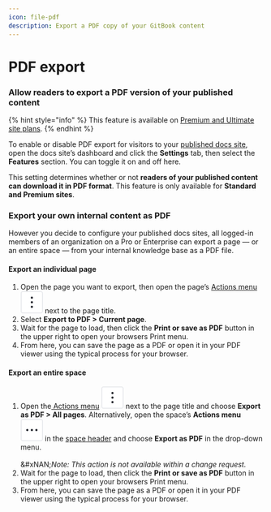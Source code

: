 ```yaml
---
icon: file-pdf
description: Export a PDF copy of your GitBook content
---
```


# PDF export

### Allow readers to export a PDF version of your published content

{% hint style="info" %}
This feature is available on [Premium and Ultimate site plans](https://www.gitbook.com/pricing).
{% endhint %}

To enable or disable PDF export for visitors to your [published docs site](broken-reference), open the docs site’s dashboard and click the **Settings** tab, then select the **Features** section. You can toggle it on and off here.

This setting determines whether or not **readers of your published content can download it in PDF format**. This feature is only available for **Standard and Premium sites**.&#x20;

### Export your own internal content as PDF

However you decide to configure your published docs sites, all logged-in members of an organization on a Pro or Enterprise can export a page — or an entire space — from your internal knowledge base as a PDF file.

#### Export an individual page

1. Open the page you want to export, then open the page’s [Actions menu](../resources/gitbook-ui.md#the-actions-menu) <picture><source srcset="../.gitbook/assets/actions_icon_dark.svg" media="(prefers-color-scheme: dark)"><img src="../.gitbook/assets/actions_icon_light.svg" alt=""></picture> next to the page title.
2. Select **Export to PDF > Current page**.
3. Wait for the page to load, then click the **Print or save as PDF** button in the upper right to open your browsers Print menu.
4. From here, you can save the page as a PDF or open it in your PDF viewer using the typical process for your browser.

#### Export an entire space

1. Open the[ Actions menu](../creating-content/content-structure/) <picture><source srcset="../.gitbook/assets/actions_icon_dark.svg" media="(prefers-color-scheme: dark)"><img src="../.gitbook/assets/actions_icon_light.svg" alt=""></picture> next to the page title and choose **Export as PDF > All pages**. Alternatively, open the space’s **Actions menu** <picture><source srcset="../.gitbook/assets/actions-horizontal - dark.svg" media="(prefers-color-scheme: dark)"><img src="../.gitbook/assets/actions-horizontal.svg" alt=""></picture> in the [space header](../resources/gitbook-ui.md#space-header) and choose **Export as PDF** in the drop-down menu.\
   \
   &#xNAN;_&#x4E;ote: This action is not available within a change request._
2. Wait for the page to load, then click the **Print or save as PDF** button in the upper right to open your browsers Print menu.
3. From here, you can save the page as a PDF or open it in your PDF viewer using the typical process for your browser.
